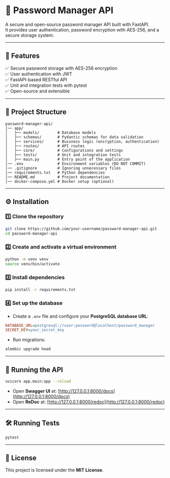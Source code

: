 # 🔐 Password Manager API

A secure and open-source password manager API built with FastAPI.  
It provides user authentication, password encryption with AES-256, and a secure storage system.

---

## 🚀 Features
✅ Secure password storage with AES-256 encryption  
✅ User authentication with JWT  
✅ FastAPI-based RESTful API  
✅ Unit and integration tests with pytest  
✅ Open-source and extensible  

---

## 📂 Project Structure
```
password-manager-api/
│── app/
│   ├── models/        # Database models
│   ├── schemas/       # Pydantic schemas for data validation
│   ├── services/      # Business logic (encryption, authentication)
│   ├── routes/        # API routes
│   ├── core/          # Configurations and settings
│   ├── tests/         # Unit and integration tests
│   ├── main.py        # Entry point of the application
│── .env               # Environment variables (DO NOT COMMIT)
│── .gitignore         # Ignoring unnecessary files
│── requirements.txt   # Python dependencies
│── README.md          # Project documentation
│── docker-compose.yml # Docker setup (optional)
```
---

## ⚙️ Installation
### 1️⃣ Clone the repository
```bash
git clone https://github.com/your-username/password-manager-api.git
cd password-manager-api
```

### 2️⃣ Create and activate a virtual environment
```bash
python -m venv venv
source venv/bin/activate
```

### 3️⃣ Install dependencies
```bash
pip install -r requirements.txt
```

### 4️⃣ Set up the database
- Create a `.env` file and configure your **PostgreSQL database URL**:
```ini
DATABASE_URL=postgresql://user:password@localhost/password_manager
SECRET_KEY=your_secret_key
```
- Run migrations:
```bash
alembic upgrade head
```

---

## 🚀 Running the API
```bash
uvicorn app.main:app --reload
```
- Open **Swagger UI** at: [http://127.0.0.1:8000/docs](http://127.0.0.1:8000/docs)
- Open **ReDoc** at: [http://127.0.0.1:8000/redoc](http://127.0.0.1:8000/redoc)

---

## 🛠️ Running Tests
```bash
pytest
```

---

## 📜 License
This project is licensed under the **MIT License**.
